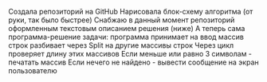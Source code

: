 Создала репозиторий на GitHub
Нарисовала блок-схему алгоритма (от руки, так было быстрее)
Снабжаю в данный момент репозиторий оформленным текстовым описанием решения (ниже)
А теперь сама программа-решение задачи:
программа принимает на ввод массив строк
разбивает через Split на другие массивы строк
Через цикл проверяет длину этих массивов
Если меньше или равно 3 символам - печатать массив
Если нечего не найдено - вывести сообщение на экран пользователю
